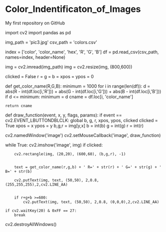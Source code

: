# Color_Indentificaton_of_Images
My first repository on GitHub


import cv2
import pandas as pd



img_path = 'pic3.jpg'
csv_path = 'colors.csv'


index = ['color', 'color_name', 'hex', 'R', 'G', 'B']
df = pd.read_csv(csv_path, names=index, header=None)


img = cv2.imread(img_path)
img = cv2.resize(img, (800,600))


clicked = False
r = g = b = xpos = ypos = 0


def get_color_name(R,G,B):
	minimum = 1000
	for i in range(len(df)):
		d = abs(R - int(df.loc[i,'R'])) + abs(G - int(df.loc[i,'G'])) + abs(B - int(df.loc[i,'B']))
		if d <= minimum:
			minimum = d
			cname = df.loc[i, 'color_name']

	return cname


def draw_function(event, x, y, flags, params):
	if event == cv2.EVENT_LBUTTONDBLCLK:
		global b, g, r, xpos, ypos, clicked
		clicked = True
		xpos = x
		ypos = y
		b,g,r = img[y,x]
		b = int(b)
		g = int(g)
		r = int(r)


cv2.namedWindow('image')
cv2.setMouseCallback('image', draw_function)

while True:
	cv2.imshow('image', img)
	if clicked:
		
		cv2.rectangle(img, (20,20), (600,60), (b,g,r), -1)

		
		text = get_color_name(r,g,b) + ' R=' + str(r) + ' G=' + str(g) + ' B=' + str(b)
		
		cv2.putText(img, text, (50,50), 2,0.8, (255,255,255),2,cv2.LINE_AA)

		
		if r+g+b >=600:
			cv2.putText(img, text, (50,50), 2,0.8, (0,0,0),2,cv2.LINE_AA)

	if cv2.waitKey(20) & 0xFF == 27:
		break

cv2.destroyAllWindows()

